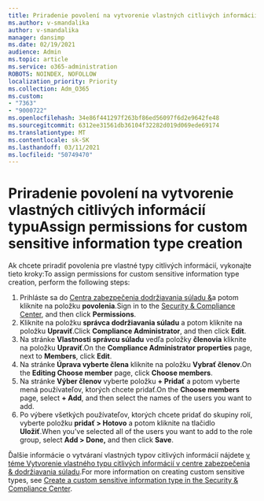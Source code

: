 ```yaml
---
title: Priradenie povolení na vytvorenie vlastných citlivých informácií typu
ms.author: v-smandalika
author: v-smandalika
manager: dansimp
ms.date: 02/19/2021
audience: Admin
ms.topic: article
ms.service: o365-administration
ROBOTS: NOINDEX, NOFOLLOW
localization_priority: Priority
ms.collection: Adm_O365
ms.custom:
- "7363"
- "9000722"
ms.openlocfilehash: 34e86f441297f263bf86ed56097f6d2e9642fe48
ms.sourcegitcommit: 6312ee31561db36104f32282d019d069ede69174
ms.translationtype: MT
ms.contentlocale: sk-SK
ms.lasthandoff: 03/11/2021
ms.locfileid: "50749470"
---
```

# <a name="assign-permissions-for-custom-sensitive-information-type-creation"></a><span data-ttu-id="eda58-102">Priradenie povolení na vytvorenie vlastných citlivých informácií typu</span><span class="sxs-lookup"><span data-stu-id="eda58-102">Assign permissions for custom sensitive information type creation</span></span>

<span data-ttu-id="eda58-103">Ak chcete priradiť povolenia pre vlastné typy citlivých informácií, vykonajte tieto kroky:</span><span class="sxs-lookup"><span data-stu-id="eda58-103">To assign permissions for custom sensitive information type creation, perform the following steps:</span></span>

1. <span data-ttu-id="eda58-104">Prihláste sa do [Centra zabezpečenia dodržiavania súladu &](https://sip.protection.office.com/)a potom kliknite na položku **povolenia**.</span><span class="sxs-lookup"><span data-stu-id="eda58-104">Sign in to the [Security & Compliance Center](https://sip.protection.office.com/), and then click **Permissions**.</span></span>
2. <span data-ttu-id="eda58-105">Kliknite na položku **správca dodržiavania súladu** a potom kliknite na položku **Upraviť**.</span><span class="sxs-lookup"><span data-stu-id="eda58-105">Click **Compliance Administrator**, and then click **Edit**.</span></span>
3. <span data-ttu-id="eda58-106">Na stránke **Vlastnosti správcu súladu** vedľa položky **členovia** kliknite na položku **Upraviť**.</span><span class="sxs-lookup"><span data-stu-id="eda58-106">On the **Compliance Administrator properties** page, next to **Members**, click **Edit**.</span></span>
4. <span data-ttu-id="eda58-107">Na stránke **Úprava vyberte člena** kliknite na položku **Vybrať členov**.</span><span class="sxs-lookup"><span data-stu-id="eda58-107">On the **Editing Choose member** page, click **Choose members**.</span></span>
5. <span data-ttu-id="eda58-108">Na stránke **Výber členov** vyberte položku **+ Pridať** a potom vyberte mená používateľov, ktorých chcete pridať.</span><span class="sxs-lookup"><span data-stu-id="eda58-108">On the **Choose members** page, select **+ Add**, and then select the names of the users you want to add.</span></span>
6. <span data-ttu-id="eda58-109">Po výbere všetkých používateľov, ktorých chcete pridať do skupiny rolí, vyberte položku **pridať > Hotovo** a potom kliknite na tlačidlo **Uložiť**.</span><span class="sxs-lookup"><span data-stu-id="eda58-109">When you've selected all of the users you want to add to the role group, select **Add > Done,** and then click **Save**.</span></span>

<span data-ttu-id="eda58-110">Ďalšie informácie o vytváraní vlastných typov citlivých informácií nájdete [v téme Vytvorenie vlastného typu citlivých informácií v centre zabezpečenia & dodržiavania súladu](https://docs.microsoft.com/microsoft-365/compliance/create-a-custom-sensitive-information-type).</span><span class="sxs-lookup"><span data-stu-id="eda58-110">For more information on creating custom sensitive types, see [Create a custom sensitive information type in the Security & Compliance Center](https://docs.microsoft.com/microsoft-365/compliance/create-a-custom-sensitive-information-type).</span></span>